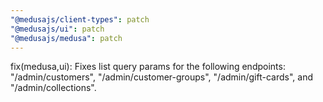 ```yaml
---
"@medusajs/client-types": patch
"@medusajs/ui": patch
"@medusajs/medusa": patch
---
```


fix(medusa,ui): Fixes list query params for the following endpoints: "/admin/customers", "/admin/customer-groups", "/admin/gift-cards", and "/admin/collections".
